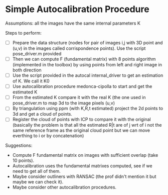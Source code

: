 # Simple Autocalibration Procedure

Assumptions: all the images have the same internal parameters K

 Steps to perform:
- [ ] Prepare the data structure (nodes for pair of images i,j with 3D point and (u,v) in the images called corrispondence points). Use the script pose_driver.m provided 
- [ ] Then we can compute F (fundamental matrix) with 8 points algorithm (implemented in the toolbox) by using points from left and right image in both direction
- [ ] Use the script provided in the autocal internal_driver to get an estimation of K. We call it K0
- [ ] Use autocalibration procedure medonca-cipolla to start and get the estimated K
- [ ] From the estimated K compare it with the real K (the one used in pose_driver.m to map 3d to the image pixels (u,v)
- [ ] By triangulation using ppm (with K,R,t estimated) project the 2d points to 3d and get a cloud of points.
- [ ] Register the cloud of points with ICP to compare it with the original (basically the problem is that all the estimated R|t are of j wrt of i not the same reference frame as the original cloud point but we can move everthing to i or by concatenation)

Suggestions:
- Compute F fundamental matrix on images with sufficient overlap (take 10 points).
- Autocalibration uses the fundamental matrixes computed, see if we need to get all of them.
- Maybe consider outliners with RANSAC (the prof didn't mention it but maybe we can check it).
- Maybe consider other autocalibration procedures.
